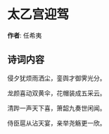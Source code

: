 # 太乙宫迎驾

**作者**: 任希夷

## 诗词内容

侵夕犹烦雨洒尘，銮舆才御霁光分。

龙颜喜动双黄伞，花帽装成五采云。

清跸一声天下喜，箫韶九奏世闲闻。

侍臣扈从沾天宴，亲举尧觞更一欣。

